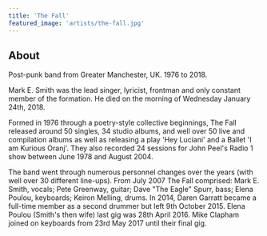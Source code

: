 ```yaml
---
title: 'The Fall'
featured_image: 'artists/the-fall.jpg'
---
```


## About

Post-punk band from Greater Manchester, UK. 1976 to 2018.

Mark E. Smith was the lead singer, lyricist, frontman and only constant member of the formation. He died on the morning of Wednesday January 24th, 2018.

Formed in 1976 through a poetry-style collective beginnings, The Fall released around 50 singles, 34 studio albums, and well over 50 live and compilation albums as well as releasing a play 'Hey Luciani' and a Ballet 'I am Kurious Oranj'. They also recorded 24 sessions for John Peel's Radio 1 show between June 1978 and August 2004.

The band went through numerous personnel changes over the years (with well over 30 different line-ups). From July 2007 The Fall comprised: Mark E. Smith, vocals; Pete Greenway, guitar; Dave "The Eagle" Spurr, bass; Elena Poulou, keyboards; Keiron Melling, drums. In 2014, Daren Garratt became a full-time member as a second drummer but left 9th October 2015. Elena Poulou (Smith's then wife) last gig was 28th April 2016. Mike Clapham  joined on keyboards from 23rd May 2017 until their final gig.

